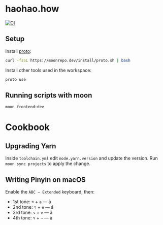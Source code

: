 # haohao.how

[![CI](https://github.com/bradleyayers/haohaohow/actions/workflows/ci.yml/badge.svg)](https://github.com/bradleyayers/haohaohow/actions/workflows/ci.yml)

## Setup

Install [proto](https://moonrepo.dev/proto):

```sh
curl -fsSL https://moonrepo.dev/install/proto.sh | bash
```

Install other tools used in the workspace:

```sh
proto use
```

## Running scripts with moon

```sh
moon frontend:dev
```

# Cookbook

## Upgrading Yarn

Inside `toolchain.yml` edit `node.yarn.version` and update the version. Run
`moon sync projects` to apply the change.

## Writing Pinyin on macOS

Enable the `ABC – Extended` keyboard, then:

- 1st tone: `⌥` + `a` — ā
- 2nd tone: `⌥` + `e` — á
- 3rd tone: `⌥` + `v` — ǎ
- 4th tone: `⌥` + `~` — à
